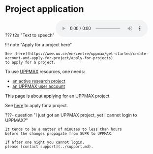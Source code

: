# Project application

??? t2s "Text to speech"
    <audio src="project_apply.mp3" controls preload></audio>

!!! note "Apply for a project here"

    See [here](https://www.uu.se/en/centre/uppmax/get-started/create-account-and-apply-for-project/apply-for-projects)
    to apply for a project.

To use [UPPMAX](../cluster_guides/uppmax.md) resources, one needs:

- [an active research project](project.md)
- [an UPPMAX user account](user_account.md)

This page is about applying for an UPPMAX project.

See [here](https://www.uu.se/en/centre/uppmax/get-started/create-account-and-apply-for-project/apply-for-projects) to apply for a project.

???- question "I just got an UPPMAX project, yet I cannot login to UPPMAX?"

    It tends to be a matter of minutes to less than hours
    before the changes propagate from SUPR to UPPMAX.

    If after one night you cannot login,
    please [contact support](../support.md).
